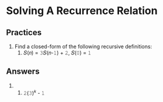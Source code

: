 # Solving A Recurrence Relation

## Practices

1. Find a closed-form of the following recursive definitions:
   1. 𝑆(𝑛) = 𝟹𝑆(𝑛-𝟷) + 𝟸, 𝑆(𝟶) = 𝟷

## Answers

1. 
   1. 𝟸(𝟹)<sup>𝑘</sup> - 𝟷